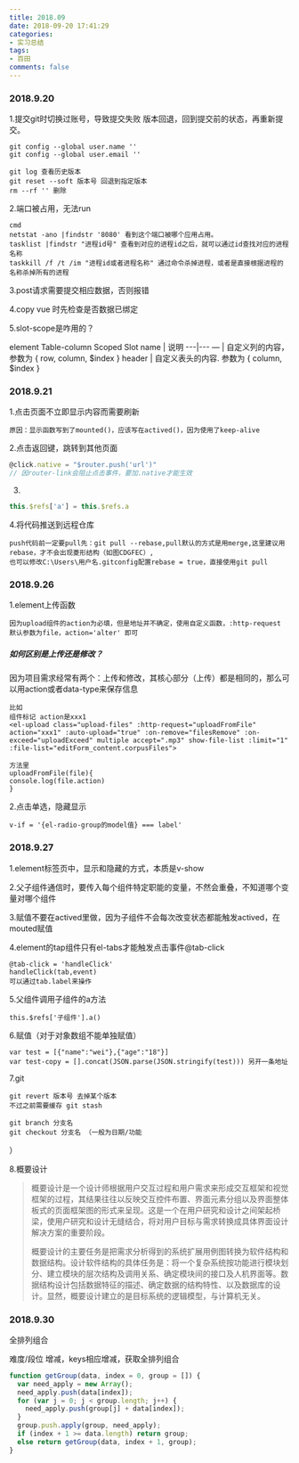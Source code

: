 ```yaml
---
title: 2018.09
date: 2018-09-20 17:41:29
categories:
- 实习总结
tags:
- 百田
comments: false
---
```


### 2018.9.20

1.提交git时切换过账号，导致提交失败
版本回退，回到提交前的状态，再重新提交。

<!-- more -->


```shell
git config --global user.name ''
git config --global user.email ''

git log 查看历史版本
git reset --soft 版本号 回退到指定版本
rm --rf '' 删除
```

2.端口被占用，无法run

```shell
cmd
netstat -ano |findstr '8080' 看到这个端口被哪个应用占用。
tasklist |findstr "进程id号" 查看到对应的进程id之后，就可以通过id查找对应的进程名称
taskkill /f /t /im "进程id或者进程名称" 通过命令杀掉进程，或者是直接根据进程的名称杀掉所有的进程
```

3.post请求需要提交相应数据，否则报错

4.copy vue 时先检查是否数据已绑定

5.slot-scope是咋用的？

element Table-column Scoped Slot
name | 说明
---|---
— | 自定义列的内容，参数为 { row, column, $index }
header | 自定义表头的内容. 参数为 { column, $index }

### 2018.9.21

1.点击页面不立即显示内容而需要刷新

```
原因：显示函数写到了mounted()，应该写在actived()，因为使用了keep-alive
```

2.点击返回键，跳转到其他页面


```js
@click.native = "$router.push('url')"
// 因router-link会阻止点击事件，要加.native才能生效
```

3.

```js
this.$refs['a'] = this.$refs.a
```

4.将代码推送到远程仓库

```
push代码前一定要pull先：git pull --rebase,pull默认的方式是用merge,这里建议用rebase，才不会出现菱形结构（如图CDGFEC）,
也可以修改C:\Users\用户名.gitconfig配置rebase = true，直接使用git pull
```

### 2018.9.26

1.element上传函数

```
因为upload组件的action为必填，但是地址并不确定，使用自定义函数，:http-request 默认参数为file，action='alter' 即可
```

##### 如何区别是上传还是修改？
因为项目需求经常有两个：上传和修改，其核心部分（上传）都是相同的，那么可以用action或者data-type来保存信息


```
比如
组件标记 action是xxx1   
<el-upload class="upload-files" :http-request="uploadFromFile" action="xxx1" :auto-upload="true" :on-remove="filesRemove" :on-exceed="uploadExceed" multiple accept=".mp3" show-file-list :limit="1" :file-list="editForm_content.corpusFiles">

方法里
uploadFromFile(file){
console.log(file.action)
}
```

2.点击单选，隐藏显示

```
v-if = '{el-radio-group的model值} === label'
```
### 2018.9.27

1.element标签页中，显示和隐藏的方式，本质是v-show

2.父子组件通信时，要传入每个组件特定职能的变量，不然会重叠，不知道哪个变量对哪个组件

3.赋值不要在actived里做，因为子组件不会每次改变状态都能触发actived，在mouted赋值

4.element的tap组件只有el-tabs才能触发点击事件@tab-click

```
@tab-click = 'handleClick'
handleClick(tab,event)
可以通过tab.label来操作
```

5.父组件调用子组件的a方法

```
this.$refs['子组件'].a()
```

6.赋值（对于对象数组不能单独赋值）

```
var test = [{"name":"wei"},{"age":"18"}]
var test-copy = [].concat(JSON.parse(JSON.stringify(test))) 另开一条地址
```



7.git

```
git revert 版本号 去掉某个版本
不过之前需要缓存 git stash

git branch 分支名
git checkout 分支名 （一般为日期/功能
```
）

8.概要设计
> 概要设计是一个设计师根据用户交互过程和用户需求来形成交互框架和视觉框架的过程，其结果往往以反映交互控件布置、界面元素分组以及界面整体板式的页面框架图的形式来呈现。这是一个在用户研究和设计之间架起桥梁，使用户研究和设计无缝结合，将对用户目标与需求转换成具体界面设计解决方案的重要阶段。
>
> 概要设计的主要任务是把需求分析得到的系统扩展用例图转换为软件结构和数据结构。设计软件结构的具体任务是：将一个复杂系统按功能进行模块划分、建立模块的层次结构及调用关系、确定模块间的接口及人机界面等。数据结构设计包括数据特征的描述、确定数据的结构特性、以及数据库的设计。显然，概要设计建立的是目标系统的逻辑模型，与计算机无关。

### 2018.9.30

全排列组合

难度/段位 增减，keys相应增减，获取全排列组合


```js
function getGroup(data, index = 0, group = []) {
  var need_apply = new Array();
  need_apply.push(data[index]);
  for (var j = 0; j < group.length; j++) {
    need_apply.push(group[j] + data[index]);
  }
  group.push.apply(group, need_apply);
  if (index + 1 >= data.length) return group;
  else return getGroup(data, index + 1, group);
}
```





